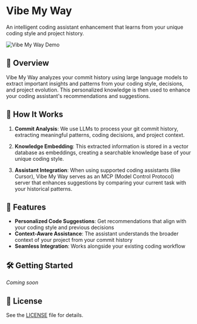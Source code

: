 # Vibe My Way

An intelligent coding assistant enhancement that learns from your unique coding style and project history.

![Vibe My Way Demo](myway2.gif)

## 🌟 Overview

Vibe My Way analyzes your commit history using large language models to extract important insights and patterns from your coding style, decisions, and project evolution. This personalized knowledge is then used to enhance your coding assistant's recommendations and suggestions.

## 🚀 How It Works

1. **Commit Analysis**: We use LLMs to process your git commit history, extracting meaningful patterns, coding decisions, and project context.

2. **Knowledge Embedding**: This extracted information is stored in a vector database as embeddings, creating a searchable knowledge base of your unique coding style.

3. **Assistant Integration**: When using supported coding assistants (like Cursor), Vibe My Way serves as an MCP (Model Control Protocol) server that enhances suggestions by comparing your current task with your historical patterns.

## 🔧 Features

- **Personalized Code Suggestions**: Get recommendations that align with your coding style and previous decisions
- **Context-Aware Assistance**: The assistant understands the broader context of your project from your commit history
- **Seamless Integration**: Works alongside your existing coding workflow

## 🛠️ Getting Started

*Coming soon*

## 📝 License

See the [LICENSE](LICENSE) file for details.